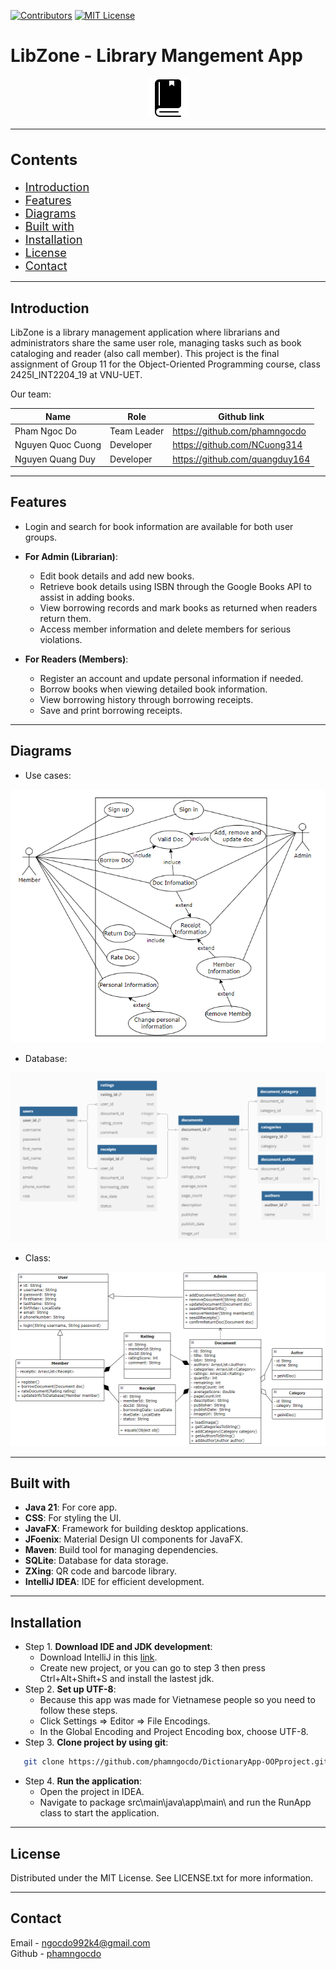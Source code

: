 [![Contributors](https://img.shields.io/badge/contributors-3-brightgreen.svg?style=for-the-badge)](#)
[![MIT License](https://img.shields.io/badge/license-MIT-blue.svg?style=for-the-badge)](#)

# LibZone - Library Mangement App
<div align="center">
  <img src="/src/main/resources/graphic/images/logo.png" alt="Logo" width="64" height="64">
</div>

---
<h2 style="font-size: 24px;">Contents</h2>

- <span style="font-size: 18px;">[Introduction](#introduction)</span>
- <span style="font-size: 18px;">[Features](#features)</span>
- <span style="font-size: 18px;">[Diagrams](#diagrams)</span>
- <span style="font-size: 18px;">[Built with](#built-with)</span>
- <span style="font-size: 18px;">[Installation](#installation)</span>
- <span style="font-size: 18px;">[License](#license)</span>
- <span style="font-size: 18px;">[Contact](#contact)</span>
---

## Introduction
LibZone is a library management application where librarians and administrators share the same user role, managing tasks such as book cataloging and reader (also call member). This project is the final assignment of Group 11 for the Object-Oriented Programming course, class 2425I_INT2204_19 at VNU-UET.  

Our team:

| Name              | Role        | Github link                   |
|-------------------|-------------|-------------------------------|
| Pham Ngoc Do      | Team Leader | https://github.com/phamngocdo |
| Nguyen Quoc Cuong | Developer   | https://github.com/NCuong314        |
| Nguyen Quang Duy  | Developer   | https://github.com/quangduy164        |

---
## Features
- Login and search for book information are available for both user groups.

- **For Admin (Librarian)**:
  - Edit book details and add new books.
  - Retrieve book details using ISBN through the Google Books API to assist in adding books.
  - View borrowing records and mark books as returned when readers return them.
  - Access member information and delete members for serious violations.

- **For Readers (Members)**:
  - Register an account and update personal information if needed.
  - Borrow books when viewing detailed book information.
  - View borrowing history through borrowing receipts.
  - Save and print borrowing receipts.
---
## Diagrams
- Use cases:
<div align="center">
  <img src="/src/main/java/app/Use%20case%20Diagram.png" alt="UseCases">
</div>

- Database:
<div align="center">
  <img src="/src/main/java/app/dao/Database%20Diagram.png" alt="Database">
</div>

- Class:
<div align="center">
  <img src="/src/main/java/app/base/Class%20Diagram.png" alt="Class">
</div>

---
## Built with
- **Java 21**: For core app.
- **CSS**: For styling the UI.
- **JavaFX**: Framework for building desktop applications.
- **JFoenix**: Material Design UI components for JavaFX.
- **Maven**: Build tool for managing dependencies.
- **SQLite**: Database for data storage.
- **ZXing**: QR code and barcode library.
- **IntelliJ IDEA**: IDE for efficient development.

---
## Installation
- Step 1. **Download IDE and JDK development**:  
    - Download IntelliJ in this [link](https://www.jetbrains.com/idea/download/?section=windows).
    - Create new project, or you can go to step 3 then press Ctrl+Alt+Shift+S and install the lastest jdk.
- Step 2. **Set up UTF-8**:  
    - Because this app was made for Vietnamese people so you need to follow these steps.
    - Click Settings => Editor => File Encodings.
    - In the Global Encoding and Project Encoding box, choose UTF-8.
- Step 3. **Clone project by using git**:  
```bash
   git clone https://github.com/phamngocdo/DictionaryApp-OOPproject.git
```
- Step 4. **Run the application**:
  - Open the project in IDEA.
  - Navigate to package src\main\java\app\main\ and run the RunApp class to start the application.

---
## License
Distributed under the MIT License. See LICENSE.txt for more information.

---
## Contact
Email - [ngocdo992k4@gmail.com](mailto:ngocdo992k4@gmail.com)  
Github - [phamngocdo](https://github.com/phamngocdo) 